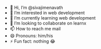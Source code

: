 - 👋 Hi, I’m @sivajimenavath
- 👀 I’m interested in web development 
- 🌱 I’m currently learning web development 
- 💞️ I’m looking to collaborate on learnx
- 📫 How to reach me mail 
- 😄 Pronouns: him/his
- ⚡ Fun fact: nothing 😂

<!---
sivajimenavath/sivajimenavath is a ✨ special ✨ repository because its `README.md` (this file) appears on your GitHub profile.
You can click the Preview link to take a look at your changes.
--->
